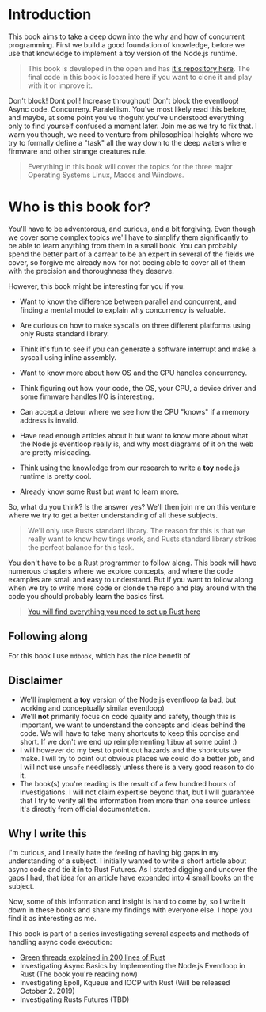 # Introduction

This book aims to take a deep down into the why and how of concurrent programming. First we build
a good foundation of knowledge, before we use that knowledge to implement a toy version of the
Node.js runtime.

> This book is developed in the open and has [it's repository here](https://github.com/cfsamson/book-investigating-async-basics).
> The final code in this book is located here if you want to clone it and play with it or improve it.

Don't block! Dont poll! Increase throughput! Don't block the eventloop! Async code. Concurreny. Paralellism. You've most
likely read this before, and maybe, at some point you've thoguht you've understood everything
only to find yourself confused a moment later. Join me as we try to fix that. I warn you though, we need to venture
from philosophical heights where we try to formally define a "task" all the way down to the deep waters where
firmware and other strange creatures rule.


> Everything in this book will cover the topics for the three major Operating Systems
> Linux, Macos and Windows. 

# Who is this book for?

You'll have to be adventorous, and curious, and a bit forgiving. Even though we cover some complex 
topics we'll have to simplify them significantly to be able to learn anything from them in a small book. 
You can probably spend the better part of a carrear to be an expert in several of the fields we cover, 
so forgive me already now for not beeing able to cover all of them with the precision and thoroughness
they deserve.

However, this book might be interesting for you if you:

- Want to know the difference between parallel and concurrent, and finding a mental model to explain why concurrency is valuable.

- Are curious on how to make syscalls on three different platforms using only Rusts standard library.

- Think it's fun to see if you can generate a software interrupt and make a syscall using inline assembly.

- Want to know more about how OS and the CPU handles concurrency.

- Think figuring out how your code, the OS, your CPU, a device driver and some firmware handles I/O is interesting.

- Can accept a detour where we see how the CPU "knows" if a memory address is invalid.

- Have read enough articles about it but want to know more about what the Node.js eventloop really is, and why most diagrams of it on the web are pretty misleading.

- Think using the knowledge from our research to write a **toy** node.js runtime is pretty cool.

- Already know some Rust but want to learn more.

So, what du you think? Is the answer yes? We'll then join me on this venture where we try to get a better understanding of all these subjects.

> We'll only use Rusts standard library. The reason for this is that we really want to know how tings
> work, and Rusts standard library strikes the perfect balance for this task. 

You don't have to be a Rust programmer to follow along. This book will have numerous chapters where
we explore concepts, and where the code examples are small and easy to understand. But if you want
to follow along when we try to write more code or clonde the repo and play around with the code you
should probably learn the basics first.

> [You will find everything you need to set up Rust here](https://www.rust-lang.org/tools/install)

## Following along

For this book I use `mdbook`, which has the nice benefit of 


## Disclaimer
- We'll implement a **toy** version of the Node.js eventloop (a bad, but working and conceptually similar eventloop)
- We'll **not** primarily focus on code quality and safety, though this is important, we want to understand the concepts and ideas behind the code. We will have to take many shortcuts to keep this concise and short. If we don't we end up reimplementing `libuv` at some point :)
- I will however do my best to point out hazards and the shortcuts we make. I will try to point out obvious places we could do a better job, and I will not use `unsafe` needlessly unless there is a very good reason to do it.
- The book(s) you're reading is the result of a few hundred hours of investigations. I will not claim expertise beyond that, but I will guarantee that I try to verify all the information from more than one source unless it's directly from official documentation.


## Why I write this

I'm curious, and I really hate the feeling of having big gaps in my understanding of a subject. I initially wanted to write a short article about async code and tie it in to Rust Futures. As I started digging and uncover the gaps I had, that idea for an article have expanded into 4 small books on the subject.

Now, some of this information and insight is hard to come by, so I write it down in these books and share my findings with everyone else. I hope you find it as interesting as me.




This book is part of a series investigating several aspects and methods of handling async code execution:

- [Green threads explained in 200 lines of Rust](https://app.gitbook.com/@cfsamson/s/green-threads-explained-in-200-lines-of-rust/)
- Investigating Async Basics by Implementing the Node.js Eventloop in Rust (The book you're reading now)
- Investigating Epoll, Kqueue and IOCP with Rust (Will be released October 2. 2019)
- Investigating Rusts Futures (TBD)
